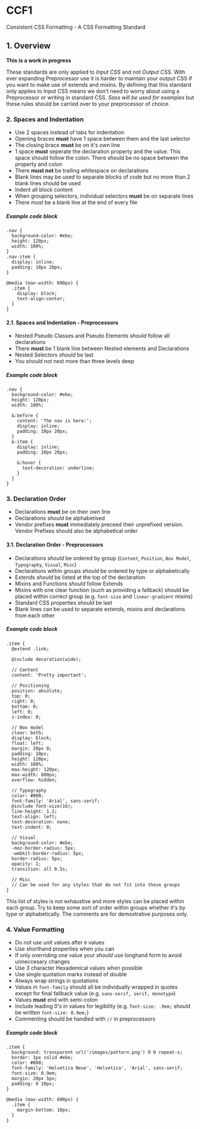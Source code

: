 # CCF1
Consistent CSS Formatting - A CSS Formatting Standard

## 1. Overview
**This is a work in progress**

These standards are only applied to *Input CSS* and not *Output CSS*. With ever expanding Preprocessor use it is harder to maintain your output CSS if you want to make use of extends and mixins. By defining that this standard only applies to Input CSS means we don’t need to worry about using a Preprocessor or writing in standard CSS. *Sass will be used for examples* but these rules should be carried over to your preprocessor of choice.

### 2. Spaces and Indentation
- Use 2 spaces instead of tabs for indentation
- Opening braces **must** have 1 space between them and the last selector
- The closing brace **must** be on it's own line
- 1 space **must** seperate the declaration property and the value. This space should follow the colon. There should be no space between the property and colon
- There **must not** be trailing whitespace on declarations
- Blank lines may be used to separate blocks of code but no more than 2 blank lines should be used
- Indent all block content
- When grouping selectors, individual selectors **must** be on separate lines
- There *must* be a blank line at the end of every file

##### Example code block
    .nav {
      background-color: #ebe;
      height: 120px;
      width: 100%;
    }
    .nav-item {
      display: inline;
      padding: 10px 20px;
    }

    @media (max-width: 600px) {
      .item {
        display: block;
        text-align:center;
      }
    }

#### 2.1. Spaces and Indentation - Preprocessors
- Nested Pseudo Classes and Pseudo Elements *should* follow all declarations
- There **must** be 1 blank line between Nested elements and Declarations
- Nested Selectors *should* be last
- You *should not* nest more than three levels deep

##### Example code block
    .nav {
      background-color: #ebe;
      height: 120px;
      width: 100%;

      &:before {
        content: 'The nav is here:';
        display: inline;
        padding: 10px 20px;
      }
      &-item {
        display: inline;
        padding: 10px 20px;

        &:hover {
          text-decoration: underline;
        }
      }
    }

### 3. Declaration Order
- Declarations **must** be on their own line
- Declarations *should* be alphabetised
- Vendor prefixes **must** immediately preceed their unprefixed version. Vendor Prefixes should also be alphabetical order

#### 3.1. Declaration Order - Preprocessors
- Declarations *should* be ordered by group (`Content`, `Position`, `Box Model`, `Typography`, `Visual`, `Misc`)
- Declarations within groups *should* be ordered by type or alphabetically
- Extends *should* be listed at the top of the declaration
- Mixins and Functions *should* follow Extends
- Mixins with one clear function (such as providing a fallback) should be placed within correct group (e.g. `font-size` and `linear-gradient` mixins)
- Standard CSS properties *should* be last
- Blank lines can be used to separate extends, mixins and declarations from each other

##### Example code block
    .item {
      @extend .link;

      @include decoration(wide);

      // Content
      content: 'Pretty important';

      // Positioning
      position: absolute;
      top: 0;
      right: 0;
      bottom: 0;
      left: 0;
      z-index: 0;

      // Box model
      clear: both;
      display: block;
      float: left;
      margin: 20px 0;
      padding: 10px;
      height: 120px;
      width: 100%;
      max-height: 120px;
      max-width: 800px;
      overflow: hidden;

      // Typography
      color: #000;
      font-family: 'Arial', sans-serif;
      @include font-size(16);
      line-height: 1.2;
      text-align: left;
      text-decoration: none;
      text-indent: 0;

      // Visual
      background-color: #ebe;
      -moz-border-radius: 5px;
      -webkit-border-radius: 5px;
      border-radius: 5px;
      opacity: 1;
      transition: all 0.5s;

      // Misc
      // Can be used for any styles that do not fit into these groups
    }

This list of styles is not exhaustive and more styles can be placed within each group. Try to keep some sort of order within groups whether it's by type or alphabetically. The comments are for demostrative purposes only.

### 4. Value Formatting
- Do not use unit values after `0` values
- Use shorthand properties when you can
- If only overriding one value your *should* use longhand form to avoid unneccesary changes
- Use 3 character Hexademical values when possible
- Use single quotation marks instead of double
- Always wrap strings in quotations
- Values in `font-family` should all be individually wrapped in quotes except for final fallback value (e.g. `sans-serif, serif, monotype`)
- Values **must** end with semi-colon
- Include leading 0's in values for legibility (e.g. `font-size: .9em;` should be written `font-size: 0.9em;`)
- Commenting should be handled with `//` in preprocessors

##### Example code block
    .item {
      background: transparent url('/images/pattern.png') 0 0 repeat-x;
      border: 1px solid #ebe;
      color: #000;
      font-family: 'Helvetica Neue', 'Helvetica', 'Arial', sans-serif;
      font-size: 0.9em;
      margin: 20px 5px;
      padding: 0 10px;
    }

    @media (max-width: 600px) {
      .item {
        margin-bottom: 10px;
      }
    }
